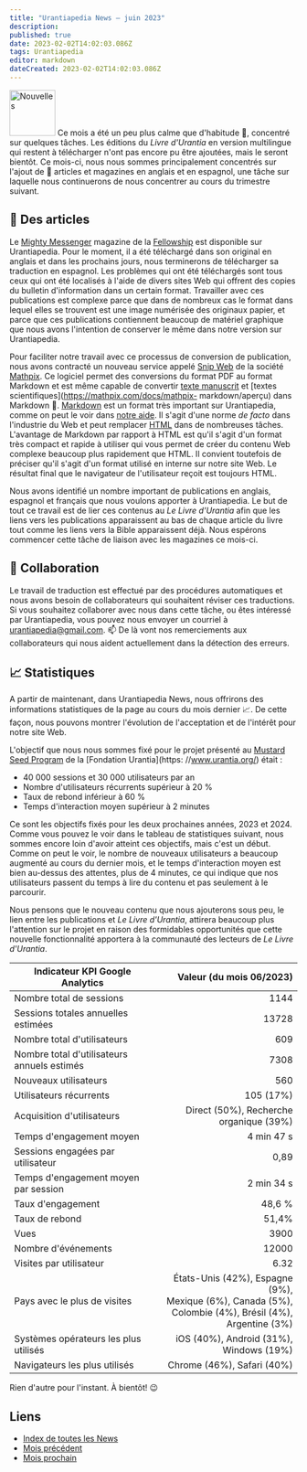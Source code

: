 ```yaml
---
title: "Urantiapedia News — juin 2023"
description: 
published: true
date: 2023-02-02T14:02:03.086Z
tags: Urantiapedia
editor: markdown
dateCreated: 2023-02-02T14:02:03.086Z
---
```


<img src="/_assets/svg/icon-news.svg" alt="Nouvelles" style="width: 80px;"> Ce mois a été un peu plus calme que d'habitude :sunrise:, concentré sur quelques tâches. Les éditions du _Livre d'Urantia_ en version multilingue qui restent à télécharger n'ont pas encore pu être ajoutées, mais le seront bientôt. Ce mois-ci, nous nous sommes principalement concentrés sur l'ajout de :page_with_curl: articles et magazines en anglais et en espagnol, une tâche sur laquelle nous continuerons de nous concentrer au cours du trimestre suivant. 

## :page_with_curl: Des articles

Le [Mighty Messenger](/en/index/articles_mighty_messenger) magazine de la [Fellowship](https://urantiabook.org/) est disponible sur Urantiapedia. Pour le moment, il a été téléchargé dans son original en anglais et dans les prochains jours, nous terminerons de télécharger sa traduction en espagnol. Les problèmes qui ont été téléchargés sont tous ceux qui ont été localisés à l'aide de divers sites Web qui offrent des copies du bulletin d'information dans un certain format. Travailler avec ces publications est complexe parce que dans de nombreux cas le format dans lequel elles se trouvent est une image numérisée des originaux papier, et parce que ces publications contiennent beaucoup de matériel graphique que nous avons l'intention de conserver le même dans notre version sur Urantiapedia.

Pour faciliter notre travail avec ce processus de conversion de publication, nous avons contracté un nouveau service appelé [Snip Web](https://snip.mathpix.com/) de la société [Mathpix](https://mathpix.com/). Ce logiciel permet des conversions du format PDF au format Markdown et est même capable de convertir [texte manuscrit](https://mathpix.com/handwriting-recognition) et [textes scientifiques](https://mathpix.com/docs/mathpix- markdown/aperçu) dans Markdown :muscle:. [Markdown](https://commonmark.org/) est un format très important sur Urantiapedia, comme on peut le voir dans [notre aide](/fr/help/web_markdown_editor). Il s'agit d'une norme _de facto_ dans l'industrie du Web et peut remplacer [HTML](https://es.wikipedia.org/wiki/HTML) dans de nombreuses tâches. L'avantage de Markdown par rapport à HTML est qu'il s'agit d'un format très compact et rapide à utiliser qui vous permet de créer du contenu Web complexe beaucoup plus rapidement que HTML. Il convient toutefois de préciser qu'il s'agit d'un format utilisé en interne sur notre site Web. Le résultat final que le navigateur de l'utilisateur reçoit est toujours HTML.

Nous avons identifié un nombre important de publications en anglais, espagnol et français que nous voulons apporter à Urantiapedia. Le but de tout ce travail est de lier ces contenus au _Le Livre d'Urantia_ afin que les liens vers les publications apparaissent au bas de chaque article du livre tout comme les liens vers la Bible apparaissent déjà. Nous espérons commencer cette tâche de liaison avec les magazines ce mois-ci. 

## :blue_heart: Collaboration 

Le travail de traduction est effectué par des procédures automatiques et nous avons besoin de collaborateurs qui souhaitent réviser ces traductions. Si vous souhaitez collaborer avec nous dans cette tâche, ou êtes intéressé par Urantiapedia, vous pouvez nous envoyer un courriel à urantiapedia@gmail.com. :mailbox: De là vont nos remerciements aux collaborateurs qui nous aident actuellement dans la détection des erreurs.

## :chart_with_upwards_trend: Statistiques 

A partir de maintenant, dans Urantiapedia News, nous offrirons des informations statistiques de la page au cours du mois dernier :chart_with_upwards_trend:. De cette façon, nous pouvons montrer l'évolution de l'acceptation et de l'intérêt pour notre site Web. 

L'objectif que nous nous sommes fixé pour le projet présenté au [Mustard Seed Program](https://www.urantia.org/news/2023-03/mustard-seed-grants-program) de la [Fondation Urantia](https: //www.urantia.org/) était : 
- 40 000 sessions et 30 000 utilisateurs par an 
- Nombre d'utilisateurs récurrents supérieur à 20 % 
- Taux de rebond inférieur à 60 % 
- Temps d'interaction moyen supérieur à 2 minutes

Ce sont les objectifs fixés pour les deux prochaines années, 2023 et 2024. Comme vous pouvez le voir dans le tableau de statistiques suivant, nous sommes encore loin d'avoir atteint ces objectifs, mais c'est un début. Comme on peut le voir, le nombre de nouveaux utilisateurs a beaucoup augmenté au cours du dernier mois, et le temps d'interaction moyen est bien au-dessus des attentes, plus de 4 minutes, ce qui indique que nos utilisateurs passent du temps à lire du contenu et pas seulement à le parcourir. 

Nous pensons que le nouveau contenu que nous ajouterons sous peu, le lien entre les publications et _Le Livre d'Urantia_, attirera beaucoup plus l'attention sur le projet en raison des formidables opportunités que cette nouvelle fonctionnalité apportera à la communauté des lecteurs de _Le Livre d'Urantia_. 

Indicateur KPI Google Analytics | Valeur (du mois 06/2023)  
--- | ---:
Nombre total de sessions | 1144 
Sessions totales annuelles estimées | 13728 
Nombre total d'utilisateurs | 609 
Nombre total d'utilisateurs annuels estimés | 7308 
Nouveaux utilisateurs | 560 
Utilisateurs récurrents | 105 (17%) 
Acquisition d'utilisateurs | Direct (50%), Recherche organique (39%) 
Temps d'engagement moyen | 4 min 47 s 
Sessions engagées par utilisateur | 0,89 
Temps d'engagement moyen par session | 2 min 34 s 
Taux d'engagement | 48,6 % 
Taux de rebond | 51,4% 
Vues | 3900 
Nombre d'événements | 12000 
Visites par utilisateur | 6.32 
Pays avec le plus de visites | États-Unis (42%), Espagne (9%), <br>Mexique (6%), Canada (5%), <br>Colombie (4%), Brésil (4%), <br>Argentine (3%)
Systèmes opérateurs les plus utilisés | iOS (40%), Android (31%), Windows (19%) 
Navigateurs les plus utilisés | Chrome (46%), Safari (40%) 

Rien d'autre pour l'instant. À bientôt! :wink:
 
## Liens

- [Index de toutes les News](/fr/news) 
- [Mois précédent](/fr/news/2023/05)
- [Mois prochain](/fr/news/2023/07)